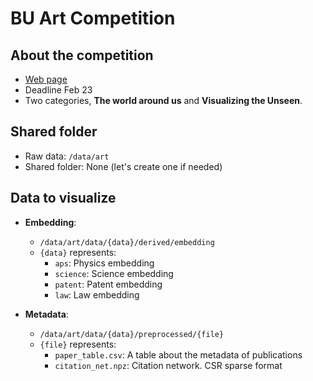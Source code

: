 # BU Art Competition

## About the competition 

- [Web page](https://www.binghamton.edu/research/division-offices/research-advancement/art-of-science/index.html)
- Deadline Feb 23
- Two categories, **The world around us** and **Visualizing the Unseen**.

## Shared folder
- Raw data: `/data/art`
- Shared folder: None (let's create one if needed)

## Data to visualize

- **Embedding**:
  - `/data/art/data/{data}/derived/embedding`
  - `{data}` represents:
    - `aps`: Physics embedding 
    - `science`: Science embedding 
    - `patent`: Patent embedding 
    - `law`: Law embedding 

- **Metadata**:
  - `/data/art/data/{data}/preprocessed/{file}`
  - `{file}` represents:
    - `paper_table.csv`: A table about the metadata of publications
    - `citation_net.npz`: Citation network. CSR sparse format



